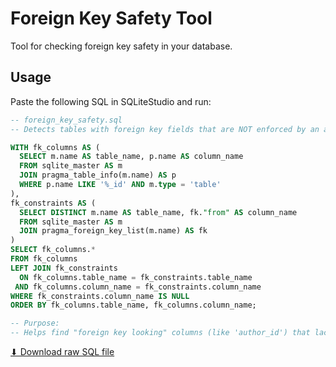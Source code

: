 # Foreign Key Safety Tool

Tool for checking foreign key safety in your database.

## Usage

Paste the following SQL in SQLiteStudio and run:

```sql
-- foreign_key_safety.sql
-- Detects tables with foreign key fields that are NOT enforced by an actual constraint

WITH fk_columns AS (
  SELECT m.name AS table_name, p.name AS column_name
  FROM sqlite_master AS m
  JOIN pragma_table_info(m.name) AS p
  WHERE p.name LIKE '%_id' AND m.type = 'table'
),
fk_constraints AS (
  SELECT DISTINCT m.name AS table_name, fk."from" AS column_name
  FROM sqlite_master AS m
  JOIN pragma_foreign_key_list(m.name) AS fk
)
SELECT fk_columns.*
FROM fk_columns
LEFT JOIN fk_constraints
  ON fk_columns.table_name = fk_constraints.table_name
 AND fk_columns.column_name = fk_constraints.column_name
WHERE fk_constraints.column_name IS NULL
ORDER BY fk_columns.table_name, fk_columns.column_name;

-- Purpose:
-- Helps find "foreign key looking" columns (like 'author_id') that lack FK constraints.
```

[⬇ Download raw SQL file](foreign_key_safety.sql)
